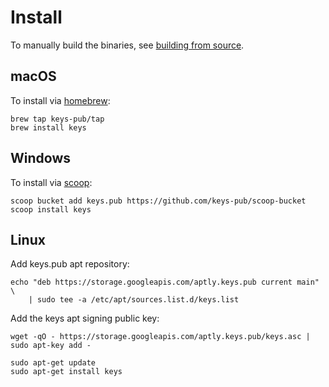 # Install

To manually build the binaries, see [building from source](building.md).

## macOS

To install via [homebrew](https://brew.sh/):

```shell
brew tap keys-pub/tap
brew install keys
```

## Windows

To install via [scoop](https://scoop.sh/):

```shell
scoop bucket add keys.pub https://github.com/keys-pub/scoop-bucket
scoop install keys
```

## Linux

Add keys.pub apt repository:

```shell
echo "deb https://storage.googleapis.com/aptly.keys.pub current main" \
    | sudo tee -a /etc/apt/sources.list.d/keys.list
```

Add the keys apt signing public key:

```shell
wget -qO - https://storage.googleapis.com/aptly.keys.pub/keys.asc | sudo apt-key add -
```

```shell
sudo apt-get update
sudo apt-get install keys
```
